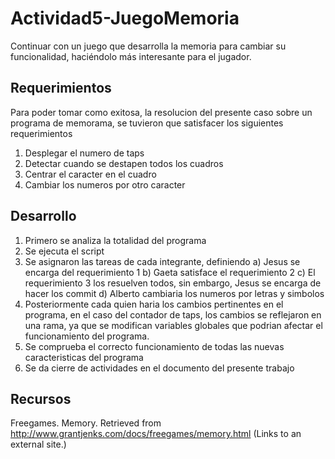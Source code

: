 # Actividad5-JuegoMemoria
Continuar con un juego que desarrolla la memoria para cambiar su funcionalidad, haciéndolo más interesante para el jugador.

## Requerimientos
Para poder tomar como exitosa, la resolucion del presente caso sobre un programa de memorama, se tuvieron que satisfacer los siguientes requerimientos
 1. Desplegar el numero de taps
 2. Detectar cuando se destapen todos los cuadros
 3. Centrar el caracter en el cuadro
 4. Cambiar los numeros por otro caracter

## Desarrollo
 1. Primero se analiza la totalidad del programa
 2. Se ejecuta el script
 3. Se asignaron las tareas de cada integrante, definiendo
    a) Jesus se encarga del requerimiento 1
    b) Gaeta satisface el requerimiento 2
    c) El requerimiento 3 los resuelven todos, sin embargo, Jesus se encarga de hacer los commit
    d) Alberto cambiaria los numeros por letras y simbolos
 4. Posteriormente cada quien haria los cambios pertinentes en el programa, en el caso del contador de taps, los cambios se reflejaron en una rama, ya que se modifican variables globales que podrian afectar el funcionamiento del programa.
 5. Se comprueba el correcto funcionamiento de todas las nuevas caracteristicas del programa
 6. Se da cierre de actividades en el documento del presente trabajo

## Recursos
Freegames. Memory. Retrieved from http://www.grantjenks.com/docs/freegames/memory.html (Links to an external site.) 
